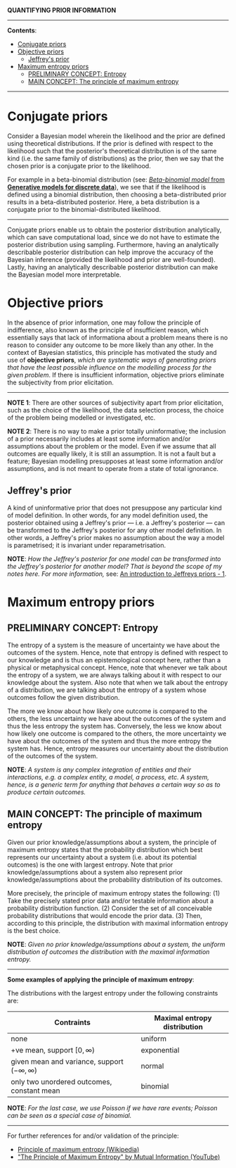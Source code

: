 **QUANTIFYING PRIOR INFORMATION**

---

**Contents**:

- [Conjugate priors](#conjugate-priors)
- [Objective priors](#objective-priors)
  - [Jeffrey's prior](#jeffreys-prior)
- [Maximum entropy priors](#maximum-entropy-priors)
  - [PRELIMINARY CONCEPT: Entropy](#preliminary-concept-entropy)
  - [MAIN CONCEPT: The principle of maximum entropy](#main-concept-the-principle-of-maximum-entropy)

---

# Conjugate priors
Consider a Bayesian model wherein the likelihood and the prior are defined using theoretical distributions. If the prior is defined with respect to the likelihood such that the posterior's theoretical distribution is of the same kind (i.e. the same family of distributions) as the prior, then we say that the chosen prior is a conjugate prior to the likelihood.

For example in a beta-binomial distribution (see: [_Beta-binomial model_ from **Generative models for discrete data**](https://github.com/pranigopu/mastersProject/blob/main/NOTES/generative-models-for-discrete-data/beta-binomial-model.md)), we see that if the likelihood is defined using a binomial distribution, then choosing a beta-distributed prior results in a beta-distributed posterior. Here, a beta distribution is a conjugate prior to the binomial-distributed likelihood.

---

Conjugate priors enable us to obtain the posterior distribution analytically, which can save computational load, since we do not have to estimate the posterior distribution using sampling. Furthermore, having an analytically describable posterior distribution can help improve the accuracy of the Bayesian inference (provided the likelihood and prior are well-founded). Lastly, having an analytically describable posterior distribution can make the Bayesian model more interpretable.

# Objective priors
In the absence of prior information, one may follow the principle of indifference, also known as the principle of insufficient reason, which essentially says that lack of informationa about a problem means there is no reason to consider any outcome to be more likely than any other. In the context of Bayesian statistics, this principle has motivated the study and use of **objective priors**, _which are systematic ways of generating priors that have the least possible influence on the modelling process for the given problem_. If there is insufficient information, objective priors eliminate the subjectivity from prior elicitation.

---

**NOTE 1**: There are other sources of subjectivity apart from prior elicitation, such as the choice of the likelihood, the data selection process, the choice of the problem being modelled or investigated, etc.

**NOTE 2**: There is no way to make a prior totally uninformative; the inclusion of a prior necessarily includes at least some information and/or assumptions about the problem or the model. Even if we assume that all outcomes are equally likely, it is still an assumption. It is not a fault but a feature; Bayesian modelling presupposes at least some information and/or assumptions, and is not meant to operate from a state of total ignorance.

## Jeffrey's prior
A kind of uninformative prior that does not presuppose any particular kind of model definition. In other words, for any model definition used, the posterior obtained using a Jeffrey's prior — i.e. a Jeffrey's posterior — can be transformed to the Jeffrey's posterior for any other model definition. In other words, a Jeffrey's prior makes no assumption about the way a model is parametrised; it is invariant under reparametrisation.

**NOTE**: _How the Jeffrey's posterior for one model can be transformed into the Jeffrey's posterior for another model? That is beyond the scope of my notes here. For more information,_ see: [An introduction to Jeffreys priors - 1](https://www.youtube.com/watch?v=S42N_6pQ5TA).

# Maximum entropy priors
## PRELIMINARY CONCEPT: Entropy
The entropy of a system is the measure of uncertainty we have about the outcomes of the system. Hence, note that entropy is defined with respect to our knowledge and is thus an epistemological concept here, rather than a physical or metaphysical concept. Hence, note that whenever we talk about the entropy of a system, we are always talking about it with respect to our knowledge about the system. Also note that when we talk about the entropy of a distribution, we are talking about the entropy of a system whose outcomes follow the given distribution.

The more we know about how likely one outcome is compared to the others, the less uncertainty we have about the outcomes of the system and thus the less entropy the system has. Conversely, the less we know about how likely one outcome is compared to the others, the more uncertainty we have about the outcomes of the system and thus the more entropy the system has. Hence, entropy measures our uncertainty about the distribution of the outcomes of the system.

**NOTE**: _A system is any complex integration of entities and their interactions, e.g. a complex entity, a model, a process, etc. A system, hence, is a generic term for anything that behaves a certain way so as to produce certain outcomes._

## MAIN CONCEPT: The principle of maximum entropy
Given our prior knowledge/assumptions about a system, the principle of maximum entropy states that the probability distribution which best represents our uncertainty about a system (i.e. about its potential outcomes) is the one with largest entropy. Note that prior knowledge/assumptions about a system also represent prior knowledge/assumptions about the probability distribution of its outcomes.

More precisely, the principle of maximum entropy states the following: (1) Take the precisely stated prior data and/or testable information about a probability distribution function. (2) Consider the set of all conceivable probability distributions that would encode the prior data. (3) Then, according to this principle, the distribution with maximal information entropy is the best choice.

**NOTE**: _Given no prior knowledge/assumptions about a system, the uniform distribution of outcomes the distribution with the maximal information entropy._

---

**Some examples of applying the principle of maximum entropy**:

The distributions with the largest entropy under the following constraints are:

| Contraints | Maximal entropy distribution |
| --- | --- |
| none | uniform |
| +ve mean, support $[0, \infty)$ | exponential |
| given mean and variance, support $(-\infty, \infty)$ | normal |
| only two unordered outcomes, constant mean | binomial |

**NOTE**: _For the last case, we use Poisson if we have rare events; Poisson can be seen as a special case of binomial._

---

For further references for and/or validation of the principle:

- [Principle of maximum entropy (Wikipedia)](https://en.wikipedia.org/wiki/Principle_of_maximum_entropy)
- ["The Principle of Maximum Entropy" by Mutual Information (YouTube)](https://www.youtube.com/watch?v=2gTrsLVnp9c)